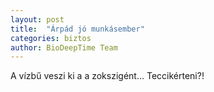 ```yaml
---
layout: post
title:  "Árpád jó munkásember"
categories: biztos
author: BioDeepTime Team 
---
```


A vízbű veszi ki a a zokszigént... Teccikérteni?!
